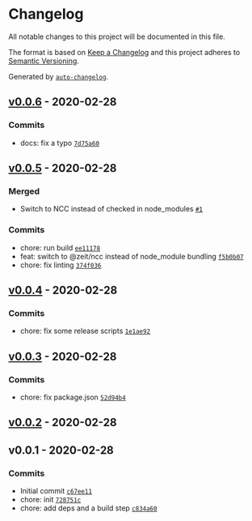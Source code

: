 # Changelog

All notable changes to this project will be documented in this file.

The format is based on [Keep a Changelog](https://keepachangelog.com/en/1.0.0/)
and this project adheres to [Semantic Versioning](https://semver.org/spec/v2.0.0.html).

Generated by [`auto-changelog`](https://github.com/CookPete/auto-changelog).

## [v0.0.6](https://github.com/little-core-labs/install-terraform/compare/v0.0.5...v0.0.6) - 2020-02-28

### Commits

- docs: fix a typo [`7d75a60`](https://github.com/little-core-labs/install-terraform/commit/7d75a60e58fdd6698873e3ac931c11808387ef91)

## [v0.0.5](https://github.com/little-core-labs/install-terraform/compare/v0.0.4...v0.0.5) - 2020-02-28

### Merged

- Switch to NCC instead of checked in node_modules [`#1`](https://github.com/little-core-labs/install-terraform/pull/1)

### Commits

- chore: run build [`ee11178`](https://github.com/little-core-labs/install-terraform/commit/ee11178c101de1c4fd313dc835d74e3fd53047fa)
- feat: switch to @zeit/ncc instead of node_module bundling [`f5b0b07`](https://github.com/little-core-labs/install-terraform/commit/f5b0b0753ff3ffb3159b7519299099c689a31770)
- chore: fix linting [`374f036`](https://github.com/little-core-labs/install-terraform/commit/374f0366ef3a17292ac81f7fae1dbcd61497e78c)

## [v0.0.4](https://github.com/little-core-labs/install-terraform/compare/v0.0.3...v0.0.4) - 2020-02-28

### Commits

- chore: fix some release scripts [`1e1ae92`](https://github.com/little-core-labs/install-terraform/commit/1e1ae9203879c2aa2773379e588a6a65e0cba35c)

## [v0.0.3](https://github.com/little-core-labs/install-terraform/compare/v0.0.2...v0.0.3) - 2020-02-28

### Commits

- chore: fix package.json [`52d94b4`](https://github.com/little-core-labs/install-terraform/commit/52d94b4a8f90974d9cc22fc2a6ccdc87021167c2)

## [v0.0.2](https://github.com/little-core-labs/install-terraform/compare/v0.0.1...v0.0.2) - 2020-02-28

## v0.0.1 - 2020-02-28

### Commits

- Initial commit [`c67ee11`](https://github.com/little-core-labs/install-terraform/commit/c67ee117fe71649582df76b72aade95ce50d74b9)
- chore: init [`728751c`](https://github.com/little-core-labs/install-terraform/commit/728751c4a1c3d1d370d3b56a15a85496c4ebf9af)
- chore: add deps and a build step [`c834a60`](https://github.com/little-core-labs/install-terraform/commit/c834a60f2fa30aca93ed8b99a9a95e7e42732ebf)
